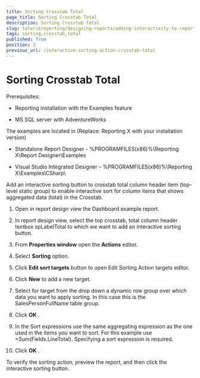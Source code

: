 ```yaml
---
title: Sorting Crosstab Total
page_title: Sorting Crosstab Total 
description: Sorting Crosstab Total
slug: telerikreporting/designing-reports/adding-interactivity-to-reports/actions/sorting-action/sorting-crosstab-total
tags: sorting,crosstab,total
published: True
position: 2
previous_url: /interactive-sorting-action-crosstab-total
---
```


# Sorting Crosstab Total


Prerequisites:       

* Reporting installation with the Examples feature          			

* MS SQL server with AdventureWorks         			

The examples are located in (Replace: Reporting X with your installation version)       

* Standalone Report Designer - %PROGRAMFILES(x86)%\Reporting X\Report Designer\Examples         			

* Visual Studio Integrated Designer – %PROGRAMFILES(x86)%\Reporting X\Examples\CSharp\         			


Add an interactive sorting button to crosstab total column header item (top-level static group) to enable interactive sort for column items that shows aggregated data (total) in the Crosstab.         	

1. Open in report design view the Dashboard example report.         		

1. In report design view, select the top crosstab, total column header textbox spLabelTotal to which we want to add an interactive sorting button.         		

1. From __Properties window__  open the __Actions__  editor.         		

1. Select __Sorting__  option.         		

1. Click __Edit sort targets__  button to open Edit Sorting Action targets editor.         		

1. Click __New__  to add a new target.         		

1. Select for target from the drop down a dynamic row group over which data you want to apply sorting. In this case this is the SalesPersonFullName table group.         		

1. Click __OK__ .         		

1. In the Sort expressions use the same aggregating expression as the one used in the items you want to sort. For this example use =Sum(Fields.LineTotal). Specifying a sort expression is required.

1. Click __OK__ .         		

To verify the sorting action, preview the report, and then click the interactive sorting button.          	
